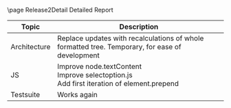 \page Release2Detail Detailed Report

|Topic|Description|   
|-|-|  
|Architecture|Replace updates with recalculations of whole formatted tree. Temporary, for ease of development|
|JS|Improve node.textContent <br> Improve selectoption.js <br> Add first iteration of element.prepend| 
|Testsuite|Works again|
